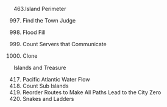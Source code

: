 463.Island Perimeter

997. Find the Town Judge

733. Flood Fill

1267. Count Servers that Communicate

133. Clone 

Islands and Treasure

417. Pacific Atlantic Water Flow
1905. Count Sub Islands
1466. Reorder Routes to Make All Paths Lead to the City Zero
909. Snakes and Ladders